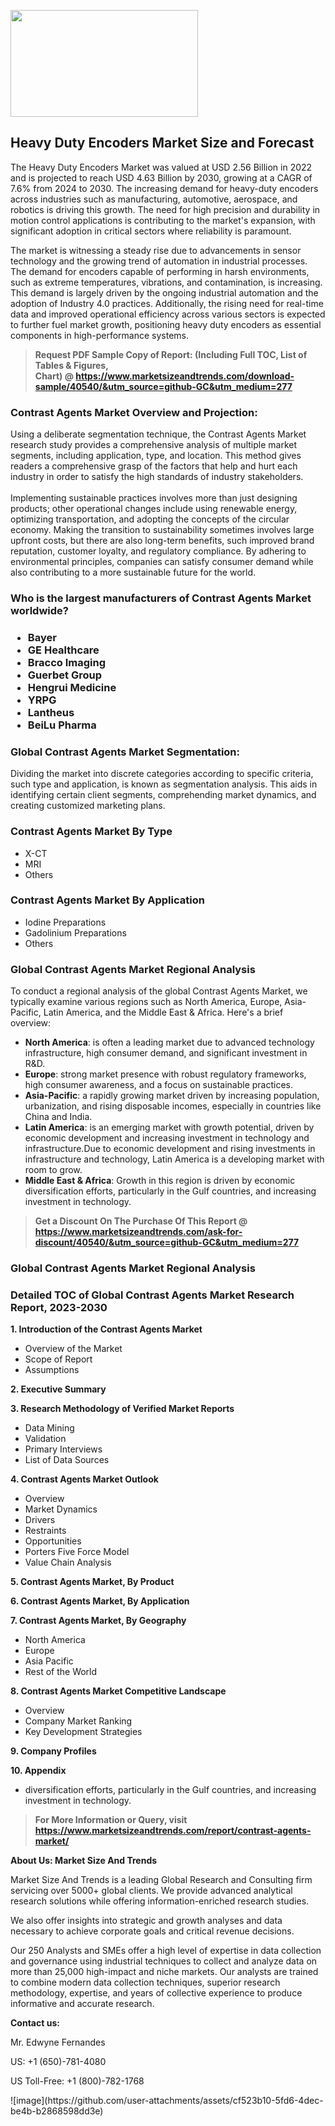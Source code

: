 <p><img class="alignnone size-medium wp-image-20088" src="https://ffe5etoiles.com/wp-content/uploads/2024/12/MST1-300x171.png" alt="" width="300" height="171" /></p><h2>Heavy Duty Encoders Market Size and Forecast</h2><p>The Heavy Duty Encoders Market was valued at USD 2.56 Billion in 2022 and is projected to reach USD 4.63 Billion by 2030, growing at a CAGR of 7.6% from 2024 to 2030. The increasing demand for heavy-duty encoders across industries such as manufacturing, automotive, aerospace, and robotics is driving this growth. The need for high precision and durability in motion control applications is contributing to the market's expansion, with significant adoption in critical sectors where reliability is paramount.</p><p>The market is witnessing a steady rise due to advancements in sensor technology and the growing trend of automation in industrial processes. The demand for encoders capable of performing in harsh environments, such as extreme temperatures, vibrations, and contamination, is increasing. This demand is largely driven by the ongoing industrial automation and the adoption of Industry 4.0 practices. Additionally, the rising need for real-time data and improved operational efficiency across various sectors is expected to further fuel market growth, positioning heavy duty encoders as essential components in high-performance systems.</p></p><blockquote id="" class=""><strong>Request PDF Sample Copy of Report: (Including Full TOC, List of Tables &amp; Figures, Chart)&nbsp;@&nbsp;<strong><a href="https://www.marketsizeandtrends.com/download-sample/40540/&utm_source=github-GC&utm_medium=277" target="_blank">https://www.marketsizeandtrends.com/download-sample/40540/&utm_source=github-GC&utm_medium=277</a></strong></strong></blockquote><h3 id="" class="">Contrast Agents Market&nbsp;Overview and Projection:</h3><p id="" class="">Using a deliberate segmentation technique, the Contrast Agents Market research study provides a comprehensive analysis of multiple market segments, including application, type, and location. This method gives readers a comprehensive grasp of the factors that help and hurt each industry in order to satisfy the high standards of industry stakeholders. <br /> <br />Implementing sustainable practices involves more than just designing products; other operational changes include using renewable energy, optimizing transportation, and adopting the concepts of the circular economy. Making the transition to sustainability sometimes involves large upfront costs, but there are also long-term benefits, such improved brand reputation, customer loyalty, and regulatory compliance. By adhering to environmental principles, companies can satisfy consumer demand while also contributing to a more sustainable future for the world.</p><h3 id="" class="">Who is the largest manufacturers of&nbsp;Contrast Agents Market worldwide?</h3><h3 class=""><p><ul><li>Bayer </li><li> GE Healthcare </li><li> Bracco Imaging </li><li> Guerbet Group </li><li> Hengrui Medicine </li><li> YRPG </li><li> Lantheus </li><li> BeiLu Pharma</li></ul></p></h3><h3 id="" class="">Global&nbsp;Contrast Agents Market Segmentation:</h3><p id="" class="">Dividing the market into discrete categories according to specific criteria, such type and application, is known as segmentation analysis. This aids in identifying certain client segments, comprehending market dynamics, and creating customized marketing plans.</p><h3 id="" class="">Contrast Agents Market&nbsp;By Type</h3><p><p><ul><li>X-CT </li><li> MRI </li><li> Others</p></li></ul></p></p><h3 id="" class="">Contrast Agents Market&nbsp;By Application</h3><p class=""><p><ul><li>Iodine Preparations </li><li> Gadolinium Preparations </li><li> Others</li></ul></p></p><h3 id="" class="">Global Contrast Agents Market Regional Analysis</h3><p id="" class="">To conduct a regional analysis of the global Contrast Agents Market, we typically examine various regions such as North America, Europe, Asia-Pacific, Latin America, and the Middle East &amp; Africa. Here's a brief overview:</p><ul><li><strong>North America</strong>: is often a leading market due to advanced technology infrastructure, high consumer demand, and significant investment in R&amp;D.</li><li><strong>Europe</strong>: strong market presence with robust regulatory frameworks, high consumer awareness, and a focus on sustainable practices.</li><li><strong>Asia-Pacific</strong>: a rapidly growing market driven by increasing population, urbanization, and rising disposable incomes, especially in countries like China and India.</li><li><strong>Latin America</strong>: is an emerging market with growth potential, driven by economic development and increasing investment in technology and infrastructure.Due to economic development and rising investments in infrastructure and technology, Latin America is a developing market with room to grow.</li><li><strong>Middle East &amp; Africa</strong>: Growth in this region is driven by economic diversification efforts, particularly in the Gulf countries, and increasing investment in technology.</li></ul><blockquote id="" class=""><strong>Get a Discount On The Purchase Of This Report @ <strong><a href="https://www.marketsizeandtrends.com/ask-for-discount/40540/&utm_source=github-GC&utm_medium=277" target="_blank">https://www.marketsizeandtrends.com/ask-for-discount/40540/&utm_source=github-GC&utm_medium=277</a></strong></strong></blockquote><h3 id="" class="">Global Contrast Agents Market Regional Analysis</h3><h3 id="" class="">Detailed TOC of Global Contrast Agents Market Research Report, 2023-2030</h3><p id="" class=""><strong>1. Introduction of the Contrast Agents Market</strong></p><ul><li>Overview of the Market</li><li>Scope of Report</li><li>Assumptions</li></ul><p id="" class=""><strong>2. Executive Summary</strong></p><p id="" class=""><strong>3. Research Methodology of Verified Market Reports</strong></p><ul><li>Data Mining</li><li>Validation</li><li>Primary Interviews</li><li>List of Data Sources</li></ul><p id="" class=""><strong>4. Contrast Agents Market Outlook</strong></p><ul><li>Overview</li><li>Market Dynamics</li><li>Drivers</li><li>Restraints</li><li>Opportunities</li><li>Porters Five Force Model</li><li>Value Chain Analysis</li></ul><p id="" class=""><strong>5. Contrast Agents Market, By Product</strong></p><p id="" class=""><strong>6. Contrast Agents Market, By Application</strong></p><p id="" class=""><strong>7. Contrast Agents Market, By Geography</strong></p><ul><li>North America</li><li>Europe</li><li>Asia Pacific</li><li>Rest of the World</li></ul><p id="" class=""><strong>8. Contrast Agents Market Competitive Landscape</strong></p><ul><li>Overview</li><li>Company Market Ranking</li><li>Key Development Strategies</li></ul><p id="" class=""><strong>9. Company Profiles</strong></p><p id="" class=""><strong>10. Appendix</strong></p><ul><li>diversification efforts, particularly in the Gulf countries, and increasing investment in technology.</li></ul><blockquote id="" class=""><strong>For More Information or Query, visit <strong><strong><a href="https://www.marketsizeandtrends.com/report/contrast-agents-market/" target="_blank">https://www.marketsizeandtrends.com/report/contrast-agents-market/</a></strong></strong></strong></blockquote><p id="" class=""><strong>About Us: Market Size And Trends</strong></p><p id="" class="">Market Size And Trends is a leading Global Research and Consulting firm servicing over 5000+ global clients. We provide advanced analytical research solutions while offering information-enriched research studies.</p><p id="" class="">We also offer insights into strategic and growth analyses and data necessary to achieve corporate goals and critical revenue decisions.</p><p id="" class="">Our 250 Analysts and SMEs offer a high level of expertise in data collection and governance using industrial techniques to collect and analyze data on more than 25,000 high-impact and niche markets. Our analysts are trained to combine modern data collection techniques, superior research methodology, expertise, and years of collective experience to produce informative and accurate research.</p><p id="" class=""><strong>Contact us:</strong></p><p id="" class="">Mr. Edwyne Fernandes</p><p id="" class="">US: +1 (650)-781-4080</p><p id="" class="">US Toll-Free: +1 (800)-782-1768</p>
![image](https://github.com/user-attachments/assets/cf523b10-5fd6-4dec-be4b-b2868598dd3e)

